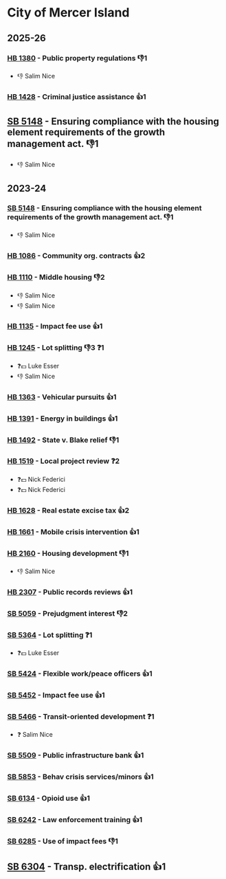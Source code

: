 # City of Mercer Island
## 2025-26

### [HB 1380](/bill/2025-26/hb/1380/) - Public property regulations  👎1 
* 👎 Salim Nice

### [HB 1428](/bill/2025-26/hb/1428/) - Criminal justice assistance 👍1  

## [SB 5148](/bill/2025-26/sb/5148/) - Ensuring compliance with the housing element requirements of the growth management act.  👎1 
* 👎 Salim Nice

## 2023-24

### [SB 5148](/bill/2023-24/sb/5148/) - Ensuring compliance with the housing element requirements of the growth management act.  👎1 
* 👎 Salim Nice

### [HB 1086](/bill/2023-24/hb/1086/) - Community org. contracts 👍2  

### [HB 1110](/bill/2023-24/hb/1110/) - Middle housing  👎2 
* 👎 Salim Nice
* 👎 Salim Nice

### [HB 1135](/bill/2023-24/hb/1135/) - Impact fee use 👍1  

### [HB 1245](/bill/2023-24/hb/1245/) - Lot splitting  👎3 ❓1
* ❓💵 Luke Esser
* 👎 Salim Nice

### [HB 1363](/bill/2023-24/hb/1363/) - Vehicular pursuits 👍1  

### [HB 1391](/bill/2023-24/hb/1391/) - Energy in buildings 👍1  

### [HB 1492](/bill/2023-24/hb/1492/) - State v. Blake relief  👎1 

### [HB 1519](/bill/2023-24/hb/1519/) - Local project review   ❓2
* ❓💵 Nick Federici
* ❓💵 Nick Federici

### [HB 1628](/bill/2023-24/hb/1628/) - Real estate excise tax 👍2  

### [HB 1661](/bill/2023-24/hb/1661/) - Mobile crisis intervention 👍1  

### [HB 2160](/bill/2023-24/hb/2160/) - Housing development  👎1 
* 👎 Salim Nice

### [HB 2307](/bill/2023-24/hb/2307/) - Public records reviews 👍1  

### [SB 5059](/bill/2023-24/sb/5059/) - Prejudgment interest  👎2 

### [SB 5364](/bill/2023-24/sb/5364/) - Lot splitting   ❓1
* ❓💵 Luke Esser

### [SB 5424](/bill/2023-24/sb/5424/) - Flexible work/peace officers 👍1  

### [SB 5452](/bill/2023-24/sb/5452/) - Impact fee use 👍1  

### [SB 5466](/bill/2023-24/sb/5466/) - Transit-oriented development   ❓1
* ❓ Salim Nice

### [SB 5509](/bill/2023-24/sb/5509/) - Public infrastructure bank 👍1  

### [SB 5853](/bill/2023-24/sb/5853/) - Behav crisis services/minors 👍1  

### [SB 6134](/bill/2023-24/sb/6134/) - Opioid use 👍1  

### [SB 6242](/bill/2023-24/sb/6242/) - Law enforcement training 👍1  

### [SB 6285](/bill/2023-24/sb/6285/) - Use of impact fees  👎1 

## [SB 6304](/bill/2023-24/sb/6304/) - Transp. electrification 👍1  
